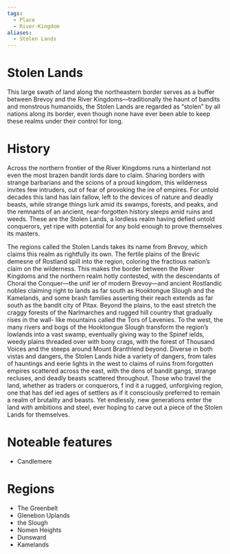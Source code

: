 ```yaml
---
tags:
  - Place
  - River-Kingdom
aliases:
  - Stolen Lands
---
```

# Stolen Lands
This large swath of land along the northeastern border serves as a buffer between Brevoy and the River Kingdoms—traditionally the haunt of bandits and monstrous humanoids, the Stolen Lands are regarded as “stolen” by all nations along its border, even though none have ever been able to keep these realms under their control for long.  

# History
Across the northern frontier of the River Kingdoms runs a hinterland not even the most brazen bandit lords dare to claim. Sharing borders with strange barbarians and the scions of a proud kingdom, this wilderness invites few intruders, out of fear of provoking the ire of empires. For untold decades this land has lain fallow, left to the devices of nature and deadly beasts, while strange things lurk amid its swamps, forests, and peaks, and the remnants of an ancient, near-forgotten history sleeps amid ruins and weeds. These are the Stolen Lands, a lordless realm having defied untold conquerors, yet ripe with potential for any bold enough to prove themselves its masters.

The regions called the Stolen Lands takes its name from Brevoy, which claims this realm as rightfully its own. The fertile plains of the Brevic demesne of Rostland spill into the region, coloring the fractious nation’s claim on the wilderness. This makes the border between the River Kingdoms and the northern realm hotly contested, with the descendants of Choral the Conquer—the unif ier of modern Brevoy—and ancient Rostlandic nobles claiming right to lands as far south as Hooktongue Slough and the Kamelands, and some brash families asserting their reach extends as far south as the bandit city of Pitax. Beyond the plains, to the east stretch the craggy forests of the Narlmarches and rugged hill country that gradually rises in the wall- like mountains called the Tors of Levenies. To the west, the many rivers and bogs of the Hooktongue Slough transform the region’s lowlands into a vast swamp, eventually giving way to the Spinef ields, weedy plains threaded over with bony crags, with the forest of Thousand Voices and the steeps around Mount Branthlend beyond. Diverse in both vistas and dangers, the Stolen Lands hide a variety of dangers, from tales of hauntings and eerie lights in the west to claims of ruins from forgotten empires scattered across the east, with the dens of bandit gangs, strange recluses, and deadly beasts scattered throughout. Those who travel the land, whether as traders or conquerors, f ind it a rugged, unforgiving region, one that has def ied ages of settlers as if it consciously preferred to remain a realm of brutality and beasts. Yet endlessly, new generations enter the land with ambitions and steel, ever hoping to carve out a piece of the Stolen Lands for themselves.

# Noteable features
* Candlemere
# Regions
* The Greenbelt
* Glenebon Uplands
* the Slough
* Nomen Heights
* Dunsward
* Kamelands
